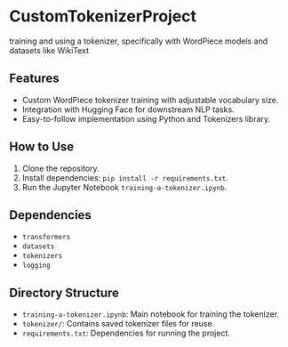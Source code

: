 # CustomTokenizerProject
training and using a tokenizer, specifically with WordPiece models and datasets like WikiText

## Features
- Custom WordPiece tokenizer training with adjustable vocabulary size.
- Integration with Hugging Face for downstream NLP tasks.
- Easy-to-follow implementation using Python and Tokenizers library.

## How to Use
1. Clone the repository.
2. Install dependencies: `pip install -r requirements.txt`.
3. Run the Jupyter Notebook `training-a-tokenizer.ipynb`.

## Dependencies
- `transformers`
- `datasets`
- `tokenizers`
- `logging`

## Directory Structure
- `training-a-tokenizer.ipynb`: Main notebook for training the tokenizer.
- `tokenizer/`: Contains saved tokenizer files for reuse.
- `requirements.txt`: Dependencies for running the project.
